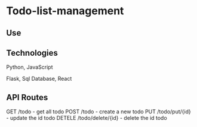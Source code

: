 # Todo-list-management

## Use

 
## Technologies

Python, JavaScript

Flask, Sql Database, React

## API Routes

GET /todo - get all todo 
POST /todo - create a new todo 
PUT /todo/put/{id} - update the id todo
DETELE /todo/delete/{id} - delete the id todo